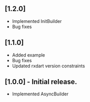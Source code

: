 ## [1.2.0]

* Implemented InitBuilder
* Bug fixes

## [1.1.0]

* Added example
* Bug fixes
* Updated rxdart version constraints

## [1.0.0] - Initial release.

* Implemented AsyncBuilder
